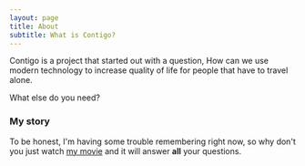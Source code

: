 ```yaml
---
layout: page
title: About
subtitle: What is Contigo?
---
```


Contigo is a project that started out with a question, How can we use modern technology to increase quality of life for people that have to travel alone.

What else do you need?

### My story

To be honest, I'm having some trouble remembering right now, so why don't you just watch [my movie](https://en.wikipedia.org/wiki/The_Princess_Bride_%28film%29) and it will answer **all** your questions.
